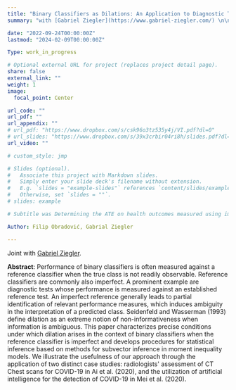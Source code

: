 ```yaml
---
title: "Binary Classifiers as Dilations: An Application to Diagnostic Testing"
summary: "with [Gabriel Ziegler](https://www.gabriel-ziegler.com/) \n\n Equivalence result and statistical inference for dilation of binary classifiers due to imperfect references."

date: "2022-09-24T00:00:00Z"
lastmod: "2024-02-09T00:00:00Z"

Type: work_in_progress

# Optional external URL for project (replaces project detail page).
share: false
external_link: ""
weight: 1
image:
  focal_point: Center

url_code: ""
url_pdf: ""
url_appendix: ""
# url_pdf: "https://www.dropbox.com/s/csk96o3tz535y4j/VI.pdf?dl=0"
# url_slides: "https://www.dropbox.com/s/39x3crbir04ri8h/slides.pdf?dl=0"
url_video: ""

# custom_style: jmp

# Slides (optional).
#   Associate this project with Markdown slides.
#   Simply enter your slide deck's filename without extension.
#   E.g. `slides = "example-slides"` references `content/slides/example-slides.md`.
#   Otherwise, set `slides = ""`.
# slides: example

# Subtitle was Determining the ATE on health outcomes measured using imperfect diagnostic tests in randomized controlled trials.

Author: Filip Obradović, Gabrial Ziegler

---
```


Joint with [Gabriel Ziegler](https://www.gabriel-ziegler.com/).

**Abstract**: Performance of binary classifiers is often measured against a reference classifier when the true class is not readily observable. Reference classifiers are commonly also imperfect. A prominent example are diagnostic tests whose performance is measured against an established reference test. An imperfect reference generally leads to partial identification of relevant performance measures, which induces ambiguity in the interpretation of a predicted class. Seidenfeld and Wasserman (1993) define dilation as an extreme notion of non-informativeness when information is ambiguous. This paper characterizes precise conditions under which dilation arises in the context of binary classifiers when the reference classifier is imperfect and develops procedures for statistical inference based on methods for subvector inference in moment inequality models. We illustrate the usefulness of our approach through the application of two distinct case studies: radiologists' assessment of CT Chest scans for COVID-19 in Ai et al. (2020), and the utilization of artificial intelligence for the detection of COVID-19 in Mei et al. (2020).
